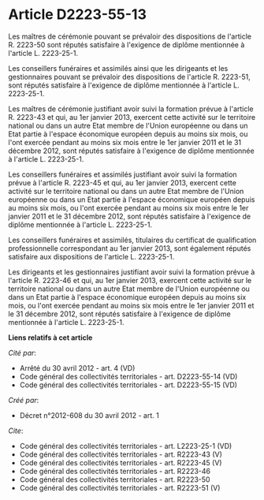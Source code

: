 # Article D2223-55-13

Les maîtres de cérémonie pouvant se prévaloir des dispositions de l'article R. 2223-50 sont réputés satisfaire à l'exigence
de diplôme mentionnée à l'article L. 2223-25-1.

Les conseillers funéraires et assimilés ainsi que les dirigeants et les gestionnaires pouvant se prévaloir des dispositions
de l'article R. 2223-51, sont réputés satisfaire à l'exigence de diplôme mentionnée à l'article L. 2223-25-1.

Les maîtres de cérémonie justifiant avoir suivi la formation prévue à l'article R. 2223-43 et qui, au 1er janvier 2013,
exercent cette activité sur le territoire national ou dans un autre Etat membre de l'Union européenne ou dans un Etat partie
à l'espace économique européen depuis au moins six mois, ou l'ont exercée pendant au moins six mois entre le 1er janvier 2011
et le 31 décembre 2012, sont réputés satisfaire à l'exigence de diplôme mentionnée à l'article L. 2223-25-1.

Les conseillers funéraires et assimilés justifiant avoir suivi la formation prévue à l'article R. 2223-45 et qui, au 1er
janvier 2013, exercent cette activité sur le territoire national ou dans un autre Etat membre de l'Union européenne ou dans
un Etat partie à l'espace économique européen depuis au moins six mois, ou l'ont exercée pendant au moins six mois entre le
1er janvier 2011 et le 31 décembre 2012, sont réputés satisfaire à l'exigence de diplôme mentionnée à l'article L. 2223-25-1.

Les conseillers funéraires et assimilés, titulaires du certificat de qualification professionnelle correspondant au 1er
janvier 2013, sont également réputés satisfaire aux dispositions de l'article L. 2223-25-1.

Les dirigeants et les gestionnaires justifiant avoir suivi la formation prévue à l'article R. 2223-46 et qui, au 1er janvier
2013, exercent cette activité sur le territoire national ou dans un autre Etat membre de l'Union européenne ou dans un Etat
partie à l'espace économique européen depuis au moins six mois, ou l'ont exercée pendant au moins six mois entre le 1er
janvier 2011 et le 31 décembre 2012, sont réputés satisfaire à l'exigence de diplôme mentionnée à l'article L. 2223-25-1.

**Liens relatifs à cet article**

_Cité par_:

  - Arrêté du 30 avril 2012 - art. 4 (VD)
  - Code général des collectivités territoriales - art. D2223-55-14 (VD)
  - Code général des collectivités territoriales - art. D2223-55-15 (VD)

_Créé par_:

  - Décret n°2012-608 du 30 avril 2012 - art. 1

_Cite_:

  - Code général des collectivités territoriales - art. L2223-25-1 (VD)
  - Code général des collectivités territoriales - art. R2223-43 (V)
  - Code général des collectivités territoriales - art. R2223-45 (V)
  - Code général des collectivités territoriales - art. R2223-46
  - Code général des collectivités territoriales - art. R2223-50
  - Code général des collectivités territoriales - art. R2223-51 (V)
